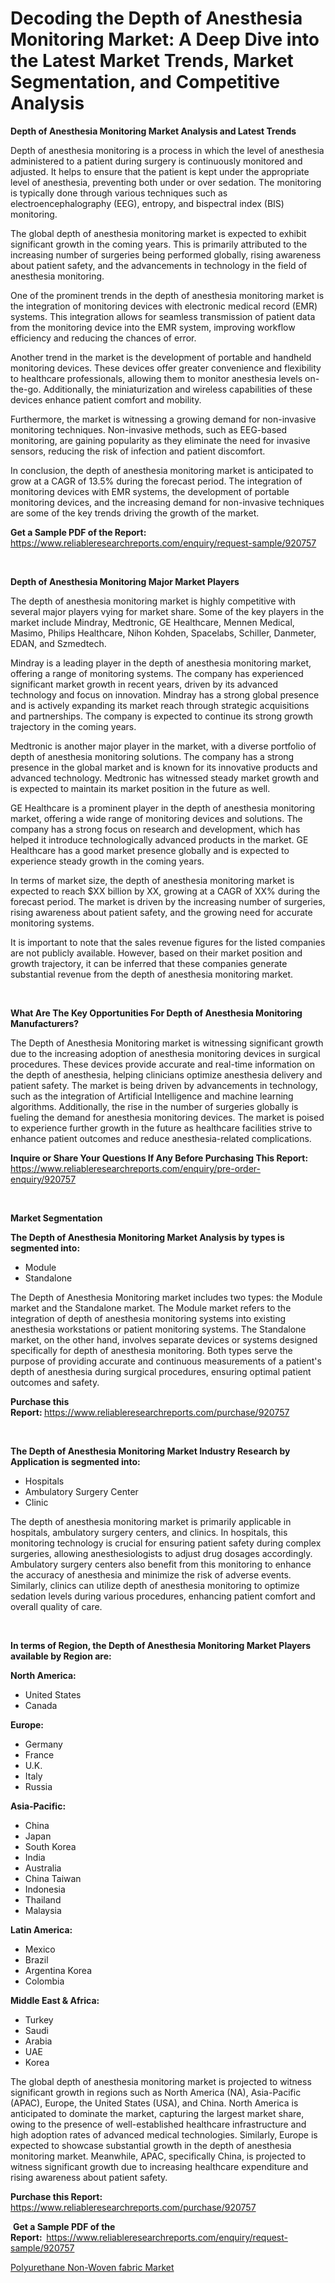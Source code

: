 <p><h1>Decoding the Depth of Anesthesia Monitoring Market: A Deep Dive into the Latest Market Trends, Market Segmentation, and Competitive Analysis</h1></p><p><strong>Depth of Anesthesia Monitoring Market Analysis and Latest Trends</strong></p>
<p><p>Depth of anesthesia monitoring is a process in which the level of anesthesia administered to a patient during surgery is continuously monitored and adjusted. It helps to ensure that the patient is kept under the appropriate level of anesthesia, preventing both under or over sedation. The monitoring is typically done through various techniques such as electroencephalography (EEG), entropy, and bispectral index (BIS) monitoring.</p><p>The global depth of anesthesia monitoring market is expected to exhibit significant growth in the coming years. This is primarily attributed to the increasing number of surgeries being performed globally, rising awareness about patient safety, and the advancements in technology in the field of anesthesia monitoring.</p><p>One of the prominent trends in the depth of anesthesia monitoring market is the integration of monitoring devices with electronic medical record (EMR) systems. This integration allows for seamless transmission of patient data from the monitoring device into the EMR system, improving workflow efficiency and reducing the chances of error.</p><p>Another trend in the market is the development of portable and handheld monitoring devices. These devices offer greater convenience and flexibility to healthcare professionals, allowing them to monitor anesthesia levels on-the-go. Additionally, the miniaturization and wireless capabilities of these devices enhance patient comfort and mobility.</p><p>Furthermore, the market is witnessing a growing demand for non-invasive monitoring techniques. Non-invasive methods, such as EEG-based monitoring, are gaining popularity as they eliminate the need for invasive sensors, reducing the risk of infection and patient discomfort.</p><p>In conclusion, the depth of anesthesia monitoring market is anticipated to grow at a CAGR of 13.5% during the forecast period. The integration of monitoring devices with EMR systems, the development of portable monitoring devices, and the increasing demand for non-invasive techniques are some of the key trends driving the growth of the market.</p></p>
<p><strong>Get a Sample PDF of the Report:&nbsp;</strong> <a href="https://www.reliableresearchreports.com/enquiry/request-sample/920757">https://www.reliableresearchreports.com/enquiry/request-sample/920757</a></p>
<p>&nbsp;</p>
<p><strong>Depth of Anesthesia Monitoring Major Market Players</strong></p>
<p><p>The depth of anesthesia monitoring market is highly competitive with several major players vying for market share. Some of the key players in the market include Mindray, Medtronic, GE Healthcare, Mennen Medical, Masimo, Philips Healthcare, Nihon Kohden, Spacelabs, Schiller, Danmeter, EDAN, and Szmedtech.</p><p>Mindray is a leading player in the depth of anesthesia monitoring market, offering a range of monitoring systems. The company has experienced significant market growth in recent years, driven by its advanced technology and focus on innovation. Mindray has a strong global presence and is actively expanding its market reach through strategic acquisitions and partnerships. The company is expected to continue its strong growth trajectory in the coming years.</p><p>Medtronic is another major player in the market, with a diverse portfolio of depth of anesthesia monitoring solutions. The company has a strong presence in the global market and is known for its innovative products and advanced technology. Medtronic has witnessed steady market growth and is expected to maintain its market position in the future as well.</p><p>GE Healthcare is a prominent player in the depth of anesthesia monitoring market, offering a wide range of monitoring devices and solutions. The company has a strong focus on research and development, which has helped it introduce technologically advanced products in the market. GE Healthcare has a good market presence globally and is expected to experience steady growth in the coming years.</p><p>In terms of market size, the depth of anesthesia monitoring market is expected to reach $XX billion by XX, growing at a CAGR of XX% during the forecast period. The market is driven by the increasing number of surgeries, rising awareness about patient safety, and the growing need for accurate monitoring systems.</p><p>It is important to note that the sales revenue figures for the listed companies are not publicly available. However, based on their market position and growth trajectory, it can be inferred that these companies generate substantial revenue from the depth of anesthesia monitoring market.</p></p>
<p>&nbsp;</p>
<p><strong>What Are The Key Opportunities For Depth of Anesthesia Monitoring Manufacturers?</strong></p>
<p><p>The Depth of Anesthesia Monitoring market is witnessing significant growth due to the increasing adoption of anesthesia monitoring devices in surgical procedures. These devices provide accurate and real-time information on the depth of anesthesia, helping clinicians optimize anesthesia delivery and patient safety. The market is being driven by advancements in technology, such as the integration of Artificial Intelligence and machine learning algorithms. Additionally, the rise in the number of surgeries globally is fueling the demand for anesthesia monitoring devices. The market is poised to experience further growth in the future as healthcare facilities strive to enhance patient outcomes and reduce anesthesia-related complications.</p></p>
<p><strong>Inquire or Share Your Questions If Any Before Purchasing This Report:</strong> <a href="https://www.reliableresearchreports.com/enquiry/pre-order-enquiry/920757">https://www.reliableresearchreports.com/enquiry/pre-order-enquiry/920757</a></p>
<p>&nbsp;</p>
<p><strong>Market Segmentation</strong></p>
<p><strong>The Depth of Anesthesia Monitoring Market Analysis by types is segmented into:</strong></p>
<p><ul><li>Module</li><li>Standalone</li></ul></p>
<p><p>The Depth of Anesthesia Monitoring market includes two types: the Module market and the Standalone market. The Module market refers to the integration of depth of anesthesia monitoring systems into existing anesthesia workstations or patient monitoring systems. The Standalone market, on the other hand, involves separate devices or systems designed specifically for depth of anesthesia monitoring. Both types serve the purpose of providing accurate and continuous measurements of a patient's depth of anesthesia during surgical procedures, ensuring optimal patient outcomes and safety.</p></p>
<p><strong>Purchase this Report:&nbsp;</strong><a href="https://www.reliableresearchreports.com/purchase/920757">https://www.reliableresearchreports.com/purchase/920757</a></p>
<p>&nbsp;</p>
<p><strong>The Depth of Anesthesia Monitoring Market Industry Research by Application is segmented into:</strong></p>
<p><ul><li>Hospitals</li><li>Ambulatory Surgery Center</li><li>Clinic</li></ul></p>
<p><p>The depth of anesthesia monitoring market is primarily applicable in hospitals, ambulatory surgery centers, and clinics. In hospitals, this monitoring technology is crucial for ensuring patient safety during complex surgeries, allowing anesthesiologists to adjust drug dosages accordingly. Ambulatory surgery centers also benefit from this monitoring to enhance the accuracy of anesthesia and minimize the risk of adverse events. Similarly, clinics can utilize depth of anesthesia monitoring to optimize sedation levels during various procedures, enhancing patient comfort and overall quality of care.</p></p>
<p>&nbsp;</p>
<p><strong>In terms of Region, the Depth of Anesthesia Monitoring Market Players available by Region are:</strong></p>
<p>
    <p> <strong> North America: </strong>
        <ul>
            <li>United States</li>
            <li>Canada</li>
        </ul>
        </p> 
    <p> <strong> Europe: </strong>
        <ul>
            <li>Germany</li>
            <li>France</li>
            <li>U.K.</li>
            <li>Italy</li>
            <li>Russia</li>
        </ul>
        </p> 
    <p> <strong> Asia-Pacific: </strong>
        <ul>
            <li>China</li>
            <li>Japan</li>
            <li>South Korea</li>
            <li>India</li>
            <li>Australia</li>
            <li>China Taiwan</li>
            <li>Indonesia</li>
            <li>Thailand</li>
            <li>Malaysia</li>
        </ul>
        </p> 
    <p> <strong> Latin America: </strong>
        <ul>
            <li>Mexico</li>
            <li>Brazil</li>
            <li>Argentina Korea</li>
            <li>Colombia</li>
        </ul>
        </p> 
    <p> <strong> Middle East & Africa: </strong>
        <ul>
            <li>Turkey</li>
            <li>Saudi</li>
            <li>Arabia</li>
            <li>UAE</li>
            <li>Korea</li>
        </ul>
    </p>
    </p>
<p><p>The global depth of anesthesia monitoring market is projected to witness significant growth in regions such as North America (NA), Asia-Pacific (APAC), Europe, the United States (USA), and China. North America is anticipated to dominate the market, capturing the largest market share, owing to the presence of well-established healthcare infrastructure and high adoption rates of advanced medical technologies. Similarly, Europe is expected to showcase substantial growth in the depth of anesthesia monitoring market. Meanwhile, APAC, specifically China, is projected to witness significant growth due to increasing healthcare expenditure and rising awareness about patient safety.</p></p>
<p><strong>Purchase this Report: </strong><a href="https://www.reliableresearchreports.com/purchase/920757">https://www.reliableresearchreports.com/purchase/920757</a></p>
<p>&nbsp;<strong>Get a Sample PDF of the Report:&nbsp;&nbsp;</strong><a href="https://www.reliableresearchreports.com/enquiry/request-sample/920757">https://www.reliableresearchreports.com/enquiry/request-sample/920757</a></p>
<p><strong></strong></p>
<p><p><a href="https://medium.com/@soledadroob625/polyurethane-non-woven-fabric-market-size-reveals-the-best-marketing-channels-in-global-industry-4c35c9796789">Polyurethane Non-Woven fabric Market</a></p></p>